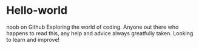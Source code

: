 # Hello-world
noob on Github
Exploring the world of coding. Anyone out there who happens to read this, any help and advice always greatfully taken. Looking to learn and improve!
